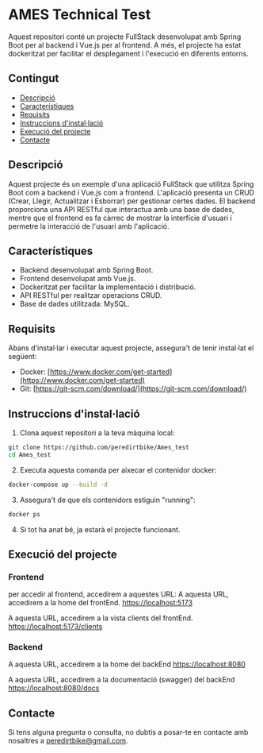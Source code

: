 # AMES Technical Test

Aquest repositori conté un projecte FullStack desenvolupat amb Spring Boot per al backend i Vue.js per al frontend. A més, el projecte ha estat dockeritzat per facilitar el desplegament i l'execució en diferents entorns.

## Contingut

- [Descripció](#descripció)
- [Característiques](#característiques)
- [Requisits](#requisits)
- [Instruccions d'instal·lació](#instruccions-d'instalació)
- [Execució del projecte](#execució-del-projecte)
- [Contacte](#contacte)

## Descripció

Aquest projecte és un exemple d'una aplicació FullStack que utilitza Spring Boot com a backend i Vue.js com a frontend. L'aplicació presenta un CRUD (Crear, Llegir, Actualitzar i Esborrar) per gestionar certes dades. El backend proporciona una API RESTful que interactua amb una base de dades, mentre que el frontend es fa càrrec de mostrar la interfície d'usuari i permetre la interacció de l'usuari amb l'aplicació.

## Característiques

- Backend desenvolupat amb Spring Boot.
- Frontend desenvolupat amb Vue.js.
- Dockeritzat per facilitar la implementació i distribució.
- API RESTful per realitzar operacions CRUD.
- Base de dades utilitzada: MySQL.

## Requisits

Abans d'instal·lar i executar aquest projecte, assegura't de tenir instal·lat el següent:

- Docker: [https://www.docker.com/get-started](https://www.docker.com/get-started)
- Git: [https://git-scm.com/download/](https://git-scm.com/download/)

## Instruccions d'instal·lació

1. Clona aquest repositori a la teva màquina local:

```bash
git clone https://github.com/peredirtbike/Ames_test
cd Ames_test
```
2. Executa aquesta comanda per aixecar el contenidor docker:
```bash
docker-compose up --build -d
```
3. Assegura't de que els contenidors estiguin "running":
```bash
docker ps
```
4. Si tot ha anat bé, ja estarà el projecte funcionant.

## Execució del projecte
### Frontend
per accedir al frontend, accedirem a aquestes URL:
A aquesta URL, accedirem a la home del frontEnd.
  [https://localhost:5173](https://localhost:5173)

A aquesta URL, accedirem a la vista clients del frontEnd.
  [https://localhost:5173/clients](https://localhost:5173/clients)

### Backend
  A aquesta URL, accedirem a la home del backEnd
  [https://localhost:8080](https://localhost:8080)

  A aquesta URL, accedirem a la documentació (swagger) del backEnd
  [https://localhost:8080/docs](https://localhost:8080/docs)

## Contacte
Si tens alguna pregunta o consulta, no dubtis a posar-te en contacte amb nosaltres a peredirtbike@gmail.com.



  




